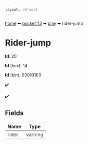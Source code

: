 ```yaml
---
layout: default
---
```


[home](/) ➡ [pocket113](/protocol/pocket113) ➡ [play](/protocol/pocket113/play) ➡ rider-jump

# Rider-jump

**Id**: 20

**Id** (hex): 14

**Id** (bin): 00010100

✔️

✔️

## Fields

Name | Type
---|---
rider | varlong

